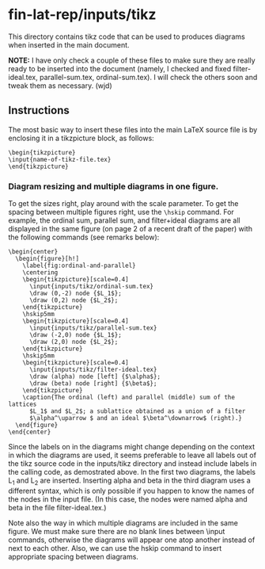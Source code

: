 # fin-lat-rep/inputs/tikz

This directory contains tikz code that can be used to produces diagrams when
inserted in the main document.

**NOTE:** I have only check a couple of these files to make sure they are really
  ready to be inserted into the document (namely, I checked and fixed
  filter-ideal.tex, parallel-sum.tex, ordinal-sum.tex).
  I will check the others soon and tweak them as necessary. (wjd)  

## Instructions
The most basic way to insert these files into the main LaTeX
source file is by enclosing it in a tikzpicture block, as follows:

    \begin{tikzpicture}
	\input{name-of-tikz-file.tex}
    \end{tikzpicture}

### Diagram resizing and multiple diagrams in one figure.

To get the sizes right, play around with the scale parameter.
To get the spacing between multiple figures right, use the `\hskip` command.
For example, the ordinal sum, parallel sum, and filter+ideal diagrams are all
displayed in the same figure (on page 2 of a recent draft of the paper)
with the following commands (see remarks below):

    \begin{center}
      \begin{figure}[h!]
        \label{fig:ordinal-and-parallel}
        \centering
        \begin{tikzpicture}[scale=0.4]
          \input{inputs/tikz/ordinal-sum.tex}
          \draw (0,-2) node {$L_1$};
          \draw (0,2) node {$L_2$};
        \end{tikzpicture}
        \hskip5mm
        \begin{tikzpicture}[scale=0.4]
          \input{inputs/tikz/parallel-sum.tex}
          \draw (-2,0) node {$L_1$};
          \draw (2,0) node {$L_2$};
        \end{tikzpicture}
        \hskip5mm
        \begin{tikzpicture}[scale=0.4]
          \input{inputs/tikz/filter-ideal.tex}
          \draw (alpha) node [left] {$\alpha$};
          \draw (beta) node [right] {$\beta$};
        \end{tikzpicture}
        \caption{The ordinal (left) and parallel (middle) sum of the lattices
          $L_1$ and $L_2$; a sublattice obtained as a union of a filter
          $\alpha^\uparrow $ and an ideal $\beta^\downarrow$ (right).}
      \end{figure}
    \end{center}

Since the labels on in the diagrams might change depending on the context in
which the diagrams are used, it seems preferable to leave all labels out of the
tikz source code in the inputs/tikz directory and instead include labels in the
calling code, as demostrated above.  In the first two diagrams, the
labels L<sub>1</sub> and L<sub>2</sub> are inserted.  Inserting alpha and beta
in the third diagram uses a different syntax, which is only possible if you
happen to know the names of the nodes in the input file.  (In this case, the
nodes were named alpha and beta in the file filter-ideal.tex.)

Note also the way in which multiple diagrams are included in the same figure.
We must make sure there are no blank lines between \input commands, otherwise
the diagrams will appear one atop another instead of next to each other.  Also,
we can use the hskip command to insert appropriate spacing between diagrams.
